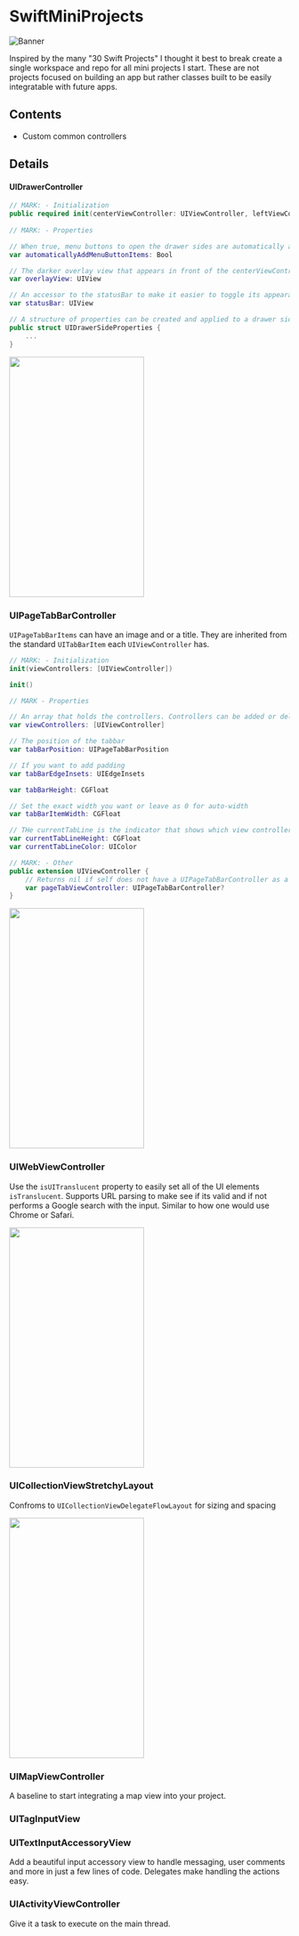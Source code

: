 # SwiftMiniProjects
![Banner](./Banner.png)

Inspired by the many "30 Swift Projects" I thought it best to break create a single workspace and repo for all mini projects I start. These are not projects focused on building an app but rather classes built to be easily integratable with future apps.

## Contents
- Custom common controllers 


## Details

#### UIDrawerController

```swift
// MARK: - Initialization
public required init(centerViewController: UIViewController, leftViewController: UIViewController?, rightViewController: UIViewController?)
					  
// MARK: - Properties

// When true, menu buttons to open the drawer sides are automatically added and setup
var automaticallyAddMenuButtonItems: Bool

// The darker overlay view that appears in front of the centerViewController when a drawer is open
var overlayView: UIView 

// An accessor to the statusBar to make it easier to toggle its appearance
var statusBar: UIView

// A structure of properties can be created and applied to a drawer side that determine its animation style, frame width and more
public struct UIDrawerSideProperties {
    ...
}
```

<img src="./UIDrawerController/Demo.gif" width="242" height="432">

### UIPageTabBarController

`UIPageTabBarItems` can have an image and or a title. They are inherited from the standard `UITabBarItem` each `UIViewController` has.

```swift
// MARK: - Initialization
init(viewControllers: [UIViewController])

init()

// MARK - Properties

// An array that holds the controllers. Controllers can be added or deleted. *NOT TESTED
var viewControllers: [UIViewController]

// The position of the tabbar
var tabBarPosition: UIPageTabBarPosition

// If you want to add padding
var tabBarEdgeInsets: UIEdgeInsets

var tabBarHeight: CGFloat

// Set the exact width you want or leave as 0 for auto-width
var tabBarItemWidth: CGFloat 

// THe currentTabLine is the indicator that shows which view controller is active
var currentTabLineHeight: CGFloat
var currentTabLineColor: UIColor

// MARK: - Other
public extension UIViewController {
	// Returns nil if self does not have a UIPageTabBarController as a parent
    var pageTabViewController: UIPageTabBarController? 
}
```

<img src="./UIPageTabBarController/Demo.gif" width="242" height="432">

### UIWebViewController

Use the `isUITranslucent` property to easily set all of the UI elements `isTranslucent`. Supports URL parsing to make see if its valid and if not performs a Google search with the input. Similar to how one would use Chrome or Safari.

<img src="./UIWebViewController/Demo.gif" width="242" height="432">

### UICollectionViewStretchyLayout

Confroms to `UICollectionViewDelegateFlowLayout` for sizing and spacing

<img src="./UICollectionViewStretchyLayout/Demo.gif" width="242" height="432">

### UIMapViewController

A baseline to start integrating a map view into your project. 

### UITagInputView

### UITextInputAccessoryView

Add a beautiful input accessory view to handle messaging, user comments and more in just a few lines of code. Delegates make handling the actions easy.

### UIActivityViewController

Give it a task to execute on the main thread.

